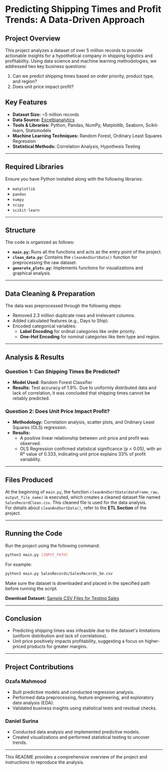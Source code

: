
# Predicting Shipping Times and Profit Trends: A Data-Driven Approach

## Project Overview
This project analyzes a dataset of over 5 million records to provide actionable insights for a hypothetical company in shipping logistics and profitability. Using data science and machine learning methodologies, we addressed two key business questions:

1. Can we predict shipping times based on order priority, product type, and region?
2. Does unit price impact profit?

## Key Features
- **Dataset Size:** ~5 million records
- **Data Source:** [Excelbianalytics](https://excelbianalytics.com/wp/downloads-18-sample-csv-files-data-sets-for-testing-sales/)
- **Tools & Libraries:** Python, Pandas, NumPy, Matplotlib, Seaborn, Scikit-learn, Statsmodels
- **Machine Learning Techniques:** Random Forest, Ordinary Least Squares Regression
- **Statistical Methods:** Correlation Analysis, Hypothesis Testing

---

## Required Libraries
Ensure you have Python installed along with the following libraries:
- `matplotlib`
- `pandas`
- `numpy`
- `scipy`
- `scikit-learn`

---

## Structure
The code is organized as follows:
- **`main.py`:** Runs all the functions and acts as the entry point of the project.
- **`clean_data.py`:** Contains the `cleanAndSortData()` function for preprocessing the raw dataset.
- **`generate_plots.py`:** Implements functions for visualizations and graphical analysis.

---

## Data Cleaning & Preparation
The data was preprocessed through the following steps:
- Removed 2.3 million duplicate rows and irrelevant columns.
- Added calculated features (e.g., Days to Ship).
- Encoded categorical variables:
  - **Label Encoding** for ordinal categories like order priority.
  - **One-Hot Encoding** for nominal categories like item type and region.

---

## Analysis & Results

### Question 1: Can Shipping Times Be Predicted?
- **Model Used:** Random Forest Classifier
- **Results:** Test accuracy of 1.9%. Due to uniformly distributed data and lack of correlation, it was concluded that shipping times cannot be reliably predicted.

### Question 2: Does Unit Price Impact Profit?
- **Methodology:** Correlation analysis, scatter plots, and Ordinary Least Squares (OLS) regression.
- **Results:**
  - A positive linear relationship between unit price and profit was observed.
  - OLS Regression confirmed statistical significance (p < 0.05), with an R² value of 0.333, indicating unit price explains 33% of profit variability.

---

## Files Produced
At the beginning of `main.py`, the function `cleanAndSortData(dataFrame_raw, output_file_name)` is executed, which creates a cleaned dataset file named `SalesRecordClean.csv`. This cleaned file is used for the data analysis.  
For details about `cleanAndSortData()`, refer to the **ETL Section** of the project.

---

## Running the Code
Run the project using the following command:

```bash
python3 main.py [INPUT_PATH]
```

For example:
```bash
python3 main.py SalesRecords/SalesRecords_5m.csv
```

Make sure the dataset is downloaded and placed in the specified path before running the script.  

**Download Dataset:** [Sample CSV Files for Testing Sales](https://excelbianalytics.com/wp/downloads-18-sample-csv-files-data-sets-for-testing-sales/)

---

## Conclusion
- Predicting shipping times was infeasible due to the dataset's limitations (uniform distribution and lack of correlations).
- Unit price positively impacts profitability, suggesting a focus on higher-priced products for greater margins.

---

## Project Contributions
### Ozafa Mahmood
- Built predictive models and conducted regression analysis.
- Performed data preprocessing, feature engineering, and exploratory data analysis (EDA).
- Validated business insights using statistical tests and residual checks.

### Daniel Surina
- Conducted data analysis and implemented predictive models.
- Created visualizations and performed statistical testing to uncover trends.

--- 

This README provides a comprehensive overview of the project and instructions to reproduce the analysis.
